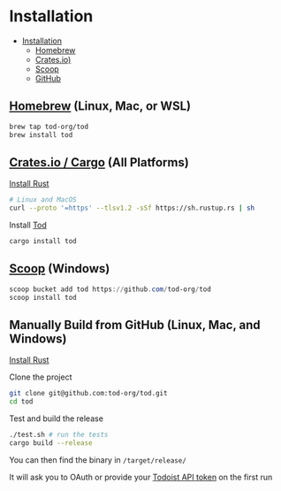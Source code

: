 # Installation

<!--toc:start-->
- [Installation](#installation)
  - [Homebrew](#homebrew-linux-mac-or-wsl)
  - [Crates.io)](#cratesio--cargo-all-platforms)
  - [Scoop](#scoop-windows)
  - [GitHub](#manually-build-from-github-linux-mac-and-windows)
<!--toc:end-->

## [Homebrew](https://brew.sh) (Linux, Mac, or WSL)

```bash
brew tap tod-org/tod
brew install tod
```

## [Crates.io / Cargo](https://crates.io/crates/tod) (All Platforms)

[Install Rust](https://www.rust-lang.org/tools/install)

```bash
# Linux and MacOS
curl --proto '=https' --tlsv1.2 -sSf https://sh.rustup.rs | sh
```

Install [Tod](https://crates.io/crates/tod)

```bash
cargo install tod
```

## [Scoop](https://scoop.sh/) (Windows)

```powershell
scoop bucket add tod https://github.com/tod-org/tod
scoop install tod
```

## Manually Build from GitHub (Linux, Mac, and Windows)

[Install Rust](https://www.rust-lang.org/tools/install)

Clone the project

```bash
git clone git@github.com:tod-org/tod.git
cd tod
```

Test and build the release

```bash
./test.sh # run the tests
cargo build --release
```

You can then find the binary in `/target/release/`

It will ask you to OAuth or provide your [Todoist API token](https://todoist.com/prefs/integrations) on the first run
